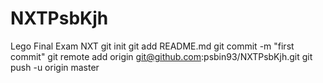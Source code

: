 # NXTPsbKjh
Lego Final Exam NXT
git init
git add README.md
git commit -m "first commit"
git remote add origin git@github.com:psbin93/NXTPsbKjh.git
git push -u origin master
